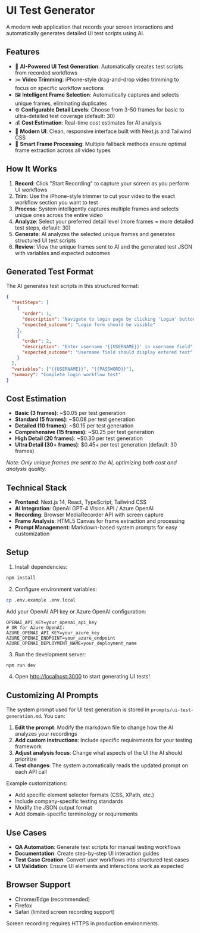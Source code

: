 # UI Test Generator

A modern web application that records your screen interactions and automatically generates detailed UI test scripts using AI.

## Features

- 🧪 **AI-Powered UI Test Generation**: Automatically creates test scripts from recorded workflows
- ✂️ **Video Trimming**: iPhone-style drag-and-drop video trimming to focus on specific workflow sections
- 🖼️ **Intelligent Frame Selection**: Automatically captures and selects unique frames, eliminating duplicates
- ⚙️ **Configurable Detail Levels**: Choose from 3-50 frames for basic to ultra-detailed test coverage (default: 30)
- 💰 **Cost Estimation**: Real-time cost estimates for AI analysis
- 📱 **Modern UI**: Clean, responsive interface built with Next.js and Tailwind CSS
- 🔧 **Smart Frame Processing**: Multiple fallback methods ensure optimal frame extraction across all video types

## How It Works

1. **Record**: Click "Start Recording" to capture your screen as you perform UI workflows
2. **Trim**: Use the iPhone-style trimmer to cut your video to the exact workflow section you want to test
3. **Process**: System intelligently captures multiple frames and selects unique ones across the entire video
4. **Analyze**: Select your preferred detail level (more frames = more detailed test steps, default: 30)
5. **Generate**: AI analyzes the selected unique frames and generates structured UI test scripts
6. **Review**: View the unique frames sent to AI and the generated test JSON with variables and expected outcomes

## Generated Test Format

The AI generates test scripts in this structured format:

```json
{
  "testSteps": [
    {
      "order": 1,
      "description": "Navigate to login page by clicking 'Login' button",
      "expected_outcome": "Login form should be visible"
    },
    {
      "order": 2,
      "description": "Enter username '{{USERNAME}}' in username field",
      "expected_outcome": "Username field should display entered text"
    }
  ],
  "variables": ["{{USERNAME}}", "{{PASSWORD}}"],
  "summary": "Complete login workflow test"
}
```

## Cost Estimation

- **Basic (3 frames)**: ~$0.05 per test generation
- **Standard (5 frames)**: ~$0.08 per test generation  
- **Detailed (10 frames)**: ~$0.15 per test generation
- **Comprehensive (15 frames)**: ~$0.25 per test generation
- **High Detail (20 frames)**: ~$0.30 per test generation
- **Ultra Detail (30+ frames)**: $0.45+ per test generation (default: 30 frames)

*Note: Only unique frames are sent to the AI, optimizing both cost and analysis quality.*

## Technical Stack

- **Frontend**: Next.js 14, React, TypeScript, Tailwind CSS
- **AI Integration**: OpenAI GPT-4 Vision API / Azure OpenAI
- **Recording**: Browser MediaRecorder API with screen capture
- **Frame Analysis**: HTML5 Canvas for frame extraction and processing
- **Prompt Management**: Markdown-based system prompts for easy customization

## Setup

1. Install dependencies:
```bash
npm install
```

2. Configure environment variables:
```bash
cp .env.example .env.local
```

Add your OpenAI API key or Azure OpenAI configuration:
```
OPENAI_API_KEY=your_openai_api_key
# OR for Azure OpenAI:
AZURE_OPENAI_API_KEY=your_azure_key
AZURE_OPENAI_ENDPOINT=your_azure_endpoint
AZURE_OPENAI_DEPLOYMENT_NAME=your_deployment_name
```

3. Run the development server:
```bash
npm run dev
```

4. Open [http://localhost:3000](http://localhost:3000) to start generating UI tests!

## Customizing AI Prompts

The system prompt used for UI test generation is stored in `prompts/ui-test-generation.md`. You can:

1. **Edit the prompt**: Modify the markdown file to change how the AI analyzes your recordings
2. **Add custom instructions**: Include specific requirements for your testing framework
3. **Adjust analysis focus**: Change what aspects of the UI the AI should prioritize
4. **Test changes**: The system automatically reads the updated prompt on each API call

Example customizations:
- Add specific element selector formats (CSS, XPath, etc.)
- Include company-specific testing standards
- Modify the JSON output format
- Add domain-specific terminology or requirements

## Use Cases

- **QA Automation**: Generate test scripts for manual testing workflows
- **Documentation**: Create step-by-step UI interaction guides
- **Test Case Creation**: Convert user workflows into structured test cases
- **UI Validation**: Ensure UI elements and interactions work as expected

## Browser Support

- Chrome/Edge (recommended)
- Firefox
- Safari (limited screen recording support)

Screen recording requires HTTPS in production environments.
